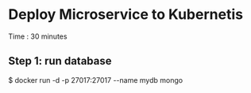 # Deploy Microservice to Kubernetis  #
Time : 30 minutes

## Step 1: run database ##
$ docker run -d -p 27017:27017 --name mydb mongo

